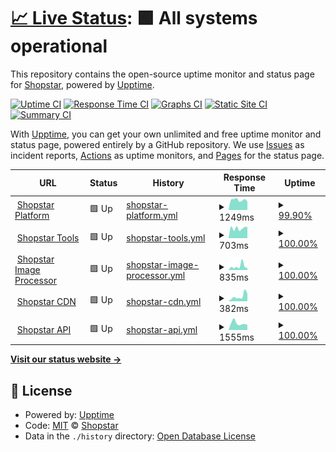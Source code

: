 # [📈 Live Status](https://status.shopstar.co.za): <!--live status--> **🟩 All systems operational**

This repository contains the open-source uptime monitor and status page for [Shopstar](https://www.shopstar.co.za), powered by [Upptime](https://github.com/upptime/upptime).

[![Uptime CI](https://github.com/shopstarco/shopstatus/workflows/Uptime%20CI/badge.svg)](https://github.com/shopstarco/shopstatus/actions?query=workflow%3A%22Uptime+CI%22)
[![Response Time CI](https://github.com/shopstarco/shopstatus/workflows/Response%20Time%20CI/badge.svg)](https://github.com/shopstarco/shopstatus/actions?query=workflow%3A%22Response+Time+CI%22)
[![Graphs CI](https://github.com/shopstarco/shopstatus/workflows/Graphs%20CI/badge.svg)](https://github.com/shopstarco/shopstatus/actions?query=workflow%3A%22Graphs+CI%22)
[![Static Site CI](https://github.com/shopstarco/shopstatus/workflows/Static%20Site%20CI/badge.svg)](https://github.com/shopstarco/shopstatus/actions?query=workflow%3A%22Static+Site+CI%22)
[![Summary CI](https://github.com/shopstarco/shopstatus/workflows/Summary%20CI/badge.svg)](https://github.com/shopstarco/shopstatus/actions?query=workflow%3A%22Summary+CI%22)

With [Upptime](https://upptime.js.org), you can get your own unlimited and free uptime monitor and status page, powered entirely by a GitHub repository. We use [Issues](https://github.com/shopstarco/shopstatus/issues) as incident reports, [Actions](https://github.com/shopstarco/shopstatus/actions) as uptime monitors, and [Pages](https://status.shopstar.co.za) for the status page.

<!--start: status pages-->
<!-- This summary is generated by Upptime (https://github.com/upptime/upptime) -->
<!-- Do not edit this manually, your changes will be overwritten -->
<!-- prettier-ignore -->
| URL | Status | History | Response Time | Uptime |
| --- | ------ | ------- | ------------- | ------ |
| <img alt="" src="https://icons.duckduckgo.com/ip3/app.shopstar.co.za.ico" height="13"> [Shopstar Platform](https://app.shopstar.co.za) | 🟩 Up | [shopstar-platform.yml](https://github.com/shopstarco/shopstatus/commits/HEAD/history/shopstar-platform.yml) | <details><summary><img alt="Response time graph" src="./graphs/shopstar-platform/response-time-week.png" height="20"> 1249ms</summary><br><a href="https://status.shopstar.co.za/history/shopstar-platform"><img alt="Response time 2649" src="https://img.shields.io/endpoint?url=https%3A%2F%2Fraw.githubusercontent.com%2Fshopstarco%2Fshopstatus%2FHEAD%2Fapi%2Fshopstar-platform%2Fresponse-time.json"></a><br><a href="https://status.shopstar.co.za/history/shopstar-platform"><img alt="24-hour response time 1153" src="https://img.shields.io/endpoint?url=https%3A%2F%2Fraw.githubusercontent.com%2Fshopstarco%2Fshopstatus%2FHEAD%2Fapi%2Fshopstar-platform%2Fresponse-time-day.json"></a><br><a href="https://status.shopstar.co.za/history/shopstar-platform"><img alt="7-day response time 1249" src="https://img.shields.io/endpoint?url=https%3A%2F%2Fraw.githubusercontent.com%2Fshopstarco%2Fshopstatus%2FHEAD%2Fapi%2Fshopstar-platform%2Fresponse-time-week.json"></a><br><a href="https://status.shopstar.co.za/history/shopstar-platform"><img alt="30-day response time 2486" src="https://img.shields.io/endpoint?url=https%3A%2F%2Fraw.githubusercontent.com%2Fshopstarco%2Fshopstatus%2FHEAD%2Fapi%2Fshopstar-platform%2Fresponse-time-month.json"></a><br><a href="https://status.shopstar.co.za/history/shopstar-platform"><img alt="1-year response time 3222" src="https://img.shields.io/endpoint?url=https%3A%2F%2Fraw.githubusercontent.com%2Fshopstarco%2Fshopstatus%2FHEAD%2Fapi%2Fshopstar-platform%2Fresponse-time-year.json"></a></details> | <details><summary><a href="https://status.shopstar.co.za/history/shopstar-platform">99.90%</a></summary><a href="https://status.shopstar.co.za/history/shopstar-platform"><img alt="All-time uptime 99.90%" src="https://img.shields.io/endpoint?url=https%3A%2F%2Fraw.githubusercontent.com%2Fshopstarco%2Fshopstatus%2FHEAD%2Fapi%2Fshopstar-platform%2Fuptime.json"></a><br><a href="https://status.shopstar.co.za/history/shopstar-platform"><img alt="24-hour uptime 99.33%" src="https://img.shields.io/endpoint?url=https%3A%2F%2Fraw.githubusercontent.com%2Fshopstarco%2Fshopstatus%2FHEAD%2Fapi%2Fshopstar-platform%2Fuptime-day.json"></a><br><a href="https://status.shopstar.co.za/history/shopstar-platform"><img alt="7-day uptime 99.90%" src="https://img.shields.io/endpoint?url=https%3A%2F%2Fraw.githubusercontent.com%2Fshopstarco%2Fshopstatus%2FHEAD%2Fapi%2Fshopstar-platform%2Fuptime-week.json"></a><br><a href="https://status.shopstar.co.za/history/shopstar-platform"><img alt="30-day uptime 99.98%" src="https://img.shields.io/endpoint?url=https%3A%2F%2Fraw.githubusercontent.com%2Fshopstarco%2Fshopstatus%2FHEAD%2Fapi%2Fshopstar-platform%2Fuptime-month.json"></a><br><a href="https://status.shopstar.co.za/history/shopstar-platform"><img alt="1-year uptime 99.84%" src="https://img.shields.io/endpoint?url=https%3A%2F%2Fraw.githubusercontent.com%2Fshopstarco%2Fshopstatus%2FHEAD%2Fapi%2Fshopstar-platform%2Fuptime-year.json"></a></details>
| <img alt="" src="https://icons.duckduckgo.com/ip3/tools.shopstar.co.za.ico" height="13"> [Shopstar Tools](https://tools.shopstar.co.za) | 🟩 Up | [shopstar-tools.yml](https://github.com/shopstarco/shopstatus/commits/HEAD/history/shopstar-tools.yml) | <details><summary><img alt="Response time graph" src="./graphs/shopstar-tools/response-time-week.png" height="20"> 703ms</summary><br><a href="https://status.shopstar.co.za/history/shopstar-tools"><img alt="Response time 651" src="https://img.shields.io/endpoint?url=https%3A%2F%2Fraw.githubusercontent.com%2Fshopstarco%2Fshopstatus%2FHEAD%2Fapi%2Fshopstar-tools%2Fresponse-time.json"></a><br><a href="https://status.shopstar.co.za/history/shopstar-tools"><img alt="24-hour response time 801" src="https://img.shields.io/endpoint?url=https%3A%2F%2Fraw.githubusercontent.com%2Fshopstarco%2Fshopstatus%2FHEAD%2Fapi%2Fshopstar-tools%2Fresponse-time-day.json"></a><br><a href="https://status.shopstar.co.za/history/shopstar-tools"><img alt="7-day response time 703" src="https://img.shields.io/endpoint?url=https%3A%2F%2Fraw.githubusercontent.com%2Fshopstarco%2Fshopstatus%2FHEAD%2Fapi%2Fshopstar-tools%2Fresponse-time-week.json"></a><br><a href="https://status.shopstar.co.za/history/shopstar-tools"><img alt="30-day response time 674" src="https://img.shields.io/endpoint?url=https%3A%2F%2Fraw.githubusercontent.com%2Fshopstarco%2Fshopstatus%2FHEAD%2Fapi%2Fshopstar-tools%2Fresponse-time-month.json"></a><br><a href="https://status.shopstar.co.za/history/shopstar-tools"><img alt="1-year response time 652" src="https://img.shields.io/endpoint?url=https%3A%2F%2Fraw.githubusercontent.com%2Fshopstarco%2Fshopstatus%2FHEAD%2Fapi%2Fshopstar-tools%2Fresponse-time-year.json"></a></details> | <details><summary><a href="https://status.shopstar.co.za/history/shopstar-tools">100.00%</a></summary><a href="https://status.shopstar.co.za/history/shopstar-tools"><img alt="All-time uptime 98.50%" src="https://img.shields.io/endpoint?url=https%3A%2F%2Fraw.githubusercontent.com%2Fshopstarco%2Fshopstatus%2FHEAD%2Fapi%2Fshopstar-tools%2Fuptime.json"></a><br><a href="https://status.shopstar.co.za/history/shopstar-tools"><img alt="24-hour uptime 100.00%" src="https://img.shields.io/endpoint?url=https%3A%2F%2Fraw.githubusercontent.com%2Fshopstarco%2Fshopstatus%2FHEAD%2Fapi%2Fshopstar-tools%2Fuptime-day.json"></a><br><a href="https://status.shopstar.co.za/history/shopstar-tools"><img alt="7-day uptime 100.00%" src="https://img.shields.io/endpoint?url=https%3A%2F%2Fraw.githubusercontent.com%2Fshopstarco%2Fshopstatus%2FHEAD%2Fapi%2Fshopstar-tools%2Fuptime-week.json"></a><br><a href="https://status.shopstar.co.za/history/shopstar-tools"><img alt="30-day uptime 100.00%" src="https://img.shields.io/endpoint?url=https%3A%2F%2Fraw.githubusercontent.com%2Fshopstarco%2Fshopstatus%2FHEAD%2Fapi%2Fshopstar-tools%2Fuptime-month.json"></a><br><a href="https://status.shopstar.co.za/history/shopstar-tools"><img alt="1-year uptime 97.53%" src="https://img.shields.io/endpoint?url=https%3A%2F%2Fraw.githubusercontent.com%2Fshopstarco%2Fshopstatus%2FHEAD%2Fapi%2Fshopstar-tools%2Fuptime-year.json"></a></details>
| <img alt="" src="https://icons.duckduckgo.com/ip3/imgpro.shopstar.co.za.ico" height="13"> [Shopstar Image Processor](https://imgpro.shopstar.co.za/) | 🟩 Up | [shopstar-image-processor.yml](https://github.com/shopstarco/shopstatus/commits/HEAD/history/shopstar-image-processor.yml) | <details><summary><img alt="Response time graph" src="./graphs/shopstar-image-processor/response-time-week.png" height="20"> 835ms</summary><br><a href="https://status.shopstar.co.za/history/shopstar-image-processor"><img alt="Response time 549" src="https://img.shields.io/endpoint?url=https%3A%2F%2Fraw.githubusercontent.com%2Fshopstarco%2Fshopstatus%2FHEAD%2Fapi%2Fshopstar-image-processor%2Fresponse-time.json"></a><br><a href="https://status.shopstar.co.za/history/shopstar-image-processor"><img alt="24-hour response time 476" src="https://img.shields.io/endpoint?url=https%3A%2F%2Fraw.githubusercontent.com%2Fshopstarco%2Fshopstatus%2FHEAD%2Fapi%2Fshopstar-image-processor%2Fresponse-time-day.json"></a><br><a href="https://status.shopstar.co.za/history/shopstar-image-processor"><img alt="7-day response time 835" src="https://img.shields.io/endpoint?url=https%3A%2F%2Fraw.githubusercontent.com%2Fshopstarco%2Fshopstatus%2FHEAD%2Fapi%2Fshopstar-image-processor%2Fresponse-time-week.json"></a><br><a href="https://status.shopstar.co.za/history/shopstar-image-processor"><img alt="30-day response time 647" src="https://img.shields.io/endpoint?url=https%3A%2F%2Fraw.githubusercontent.com%2Fshopstarco%2Fshopstatus%2FHEAD%2Fapi%2Fshopstar-image-processor%2Fresponse-time-month.json"></a><br><a href="https://status.shopstar.co.za/history/shopstar-image-processor"><img alt="1-year response time 554" src="https://img.shields.io/endpoint?url=https%3A%2F%2Fraw.githubusercontent.com%2Fshopstarco%2Fshopstatus%2FHEAD%2Fapi%2Fshopstar-image-processor%2Fresponse-time-year.json"></a></details> | <details><summary><a href="https://status.shopstar.co.za/history/shopstar-image-processor">100.00%</a></summary><a href="https://status.shopstar.co.za/history/shopstar-image-processor"><img alt="All-time uptime 98.50%" src="https://img.shields.io/endpoint?url=https%3A%2F%2Fraw.githubusercontent.com%2Fshopstarco%2Fshopstatus%2FHEAD%2Fapi%2Fshopstar-image-processor%2Fuptime.json"></a><br><a href="https://status.shopstar.co.za/history/shopstar-image-processor"><img alt="24-hour uptime 100.00%" src="https://img.shields.io/endpoint?url=https%3A%2F%2Fraw.githubusercontent.com%2Fshopstarco%2Fshopstatus%2FHEAD%2Fapi%2Fshopstar-image-processor%2Fuptime-day.json"></a><br><a href="https://status.shopstar.co.za/history/shopstar-image-processor"><img alt="7-day uptime 100.00%" src="https://img.shields.io/endpoint?url=https%3A%2F%2Fraw.githubusercontent.com%2Fshopstarco%2Fshopstatus%2FHEAD%2Fapi%2Fshopstar-image-processor%2Fuptime-week.json"></a><br><a href="https://status.shopstar.co.za/history/shopstar-image-processor"><img alt="30-day uptime 100.00%" src="https://img.shields.io/endpoint?url=https%3A%2F%2Fraw.githubusercontent.com%2Fshopstarco%2Fshopstatus%2FHEAD%2Fapi%2Fshopstar-image-processor%2Fuptime-month.json"></a><br><a href="https://status.shopstar.co.za/history/shopstar-image-processor"><img alt="1-year uptime 97.53%" src="https://img.shields.io/endpoint?url=https%3A%2F%2Fraw.githubusercontent.com%2Fshopstarco%2Fshopstatus%2FHEAD%2Fapi%2Fshopstar-image-processor%2Fuptime-year.json"></a></details>
| <img alt="" src="https://icons.duckduckgo.com/ip3/cdn2.shopstar.co.za.ico" height="13"> [Shopstar CDN](https://cdn2.shopstar.co.za/DevnnSl7qd2utisbU05pMugSOw3yH-pE1TMA91CIlgc/rs:fill:540:540:1/plain/https://assets.shopstar.co.za/uploads/product_image/product_image/display_a5403f09-ec11-4e0f-b5b3-c42a9b682d52.jpg) | 🟩 Up | [shopstar-cdn.yml](https://github.com/shopstarco/shopstatus/commits/HEAD/history/shopstar-cdn.yml) | <details><summary><img alt="Response time graph" src="./graphs/shopstar-cdn/response-time-week.png" height="20"> 382ms</summary><br><a href="https://status.shopstar.co.za/history/shopstar-cdn"><img alt="Response time 210" src="https://img.shields.io/endpoint?url=https%3A%2F%2Fraw.githubusercontent.com%2Fshopstarco%2Fshopstatus%2FHEAD%2Fapi%2Fshopstar-cdn%2Fresponse-time.json"></a><br><a href="https://status.shopstar.co.za/history/shopstar-cdn"><img alt="24-hour response time 610" src="https://img.shields.io/endpoint?url=https%3A%2F%2Fraw.githubusercontent.com%2Fshopstarco%2Fshopstatus%2FHEAD%2Fapi%2Fshopstar-cdn%2Fresponse-time-day.json"></a><br><a href="https://status.shopstar.co.za/history/shopstar-cdn"><img alt="7-day response time 382" src="https://img.shields.io/endpoint?url=https%3A%2F%2Fraw.githubusercontent.com%2Fshopstarco%2Fshopstatus%2FHEAD%2Fapi%2Fshopstar-cdn%2Fresponse-time-week.json"></a><br><a href="https://status.shopstar.co.za/history/shopstar-cdn"><img alt="30-day response time 242" src="https://img.shields.io/endpoint?url=https%3A%2F%2Fraw.githubusercontent.com%2Fshopstarco%2Fshopstatus%2FHEAD%2Fapi%2Fshopstar-cdn%2Fresponse-time-month.json"></a><br><a href="https://status.shopstar.co.za/history/shopstar-cdn"><img alt="1-year response time 209" src="https://img.shields.io/endpoint?url=https%3A%2F%2Fraw.githubusercontent.com%2Fshopstarco%2Fshopstatus%2FHEAD%2Fapi%2Fshopstar-cdn%2Fresponse-time-year.json"></a></details> | <details><summary><a href="https://status.shopstar.co.za/history/shopstar-cdn">100.00%</a></summary><a href="https://status.shopstar.co.za/history/shopstar-cdn"><img alt="All-time uptime 99.95%" src="https://img.shields.io/endpoint?url=https%3A%2F%2Fraw.githubusercontent.com%2Fshopstarco%2Fshopstatus%2FHEAD%2Fapi%2Fshopstar-cdn%2Fuptime.json"></a><br><a href="https://status.shopstar.co.za/history/shopstar-cdn"><img alt="24-hour uptime 100.00%" src="https://img.shields.io/endpoint?url=https%3A%2F%2Fraw.githubusercontent.com%2Fshopstarco%2Fshopstatus%2FHEAD%2Fapi%2Fshopstar-cdn%2Fuptime-day.json"></a><br><a href="https://status.shopstar.co.za/history/shopstar-cdn"><img alt="7-day uptime 100.00%" src="https://img.shields.io/endpoint?url=https%3A%2F%2Fraw.githubusercontent.com%2Fshopstarco%2Fshopstatus%2FHEAD%2Fapi%2Fshopstar-cdn%2Fuptime-week.json"></a><br><a href="https://status.shopstar.co.za/history/shopstar-cdn"><img alt="30-day uptime 100.00%" src="https://img.shields.io/endpoint?url=https%3A%2F%2Fraw.githubusercontent.com%2Fshopstarco%2Fshopstatus%2FHEAD%2Fapi%2Fshopstar-cdn%2Fuptime-month.json"></a><br><a href="https://status.shopstar.co.za/history/shopstar-cdn"><img alt="1-year uptime 100.00%" src="https://img.shields.io/endpoint?url=https%3A%2F%2Fraw.githubusercontent.com%2Fshopstarco%2Fshopstatus%2FHEAD%2Fapi%2Fshopstar-cdn%2Fuptime-year.json"></a></details>
| <img alt="" src="https://icons.duckduckgo.com/ip3/api.shopstar.co.za.ico" height="13"> [Shopstar API](https://api.shopstar.co.za/) | 🟩 Up | [shopstar-api.yml](https://github.com/shopstarco/shopstatus/commits/HEAD/history/shopstar-api.yml) | <details><summary><img alt="Response time graph" src="./graphs/shopstar-api/response-time-week.png" height="20"> 1555ms</summary><br><a href="https://status.shopstar.co.za/history/shopstar-api"><img alt="Response time 1576" src="https://img.shields.io/endpoint?url=https%3A%2F%2Fraw.githubusercontent.com%2Fshopstarco%2Fshopstatus%2FHEAD%2Fapi%2Fshopstar-api%2Fresponse-time.json"></a><br><a href="https://status.shopstar.co.za/history/shopstar-api"><img alt="24-hour response time 1161" src="https://img.shields.io/endpoint?url=https%3A%2F%2Fraw.githubusercontent.com%2Fshopstarco%2Fshopstatus%2FHEAD%2Fapi%2Fshopstar-api%2Fresponse-time-day.json"></a><br><a href="https://status.shopstar.co.za/history/shopstar-api"><img alt="7-day response time 1555" src="https://img.shields.io/endpoint?url=https%3A%2F%2Fraw.githubusercontent.com%2Fshopstarco%2Fshopstatus%2FHEAD%2Fapi%2Fshopstar-api%2Fresponse-time-week.json"></a><br><a href="https://status.shopstar.co.za/history/shopstar-api"><img alt="30-day response time 1398" src="https://img.shields.io/endpoint?url=https%3A%2F%2Fraw.githubusercontent.com%2Fshopstarco%2Fshopstatus%2FHEAD%2Fapi%2Fshopstar-api%2Fresponse-time-month.json"></a><br><a href="https://status.shopstar.co.za/history/shopstar-api"><img alt="1-year response time 1682" src="https://img.shields.io/endpoint?url=https%3A%2F%2Fraw.githubusercontent.com%2Fshopstarco%2Fshopstatus%2FHEAD%2Fapi%2Fshopstar-api%2Fresponse-time-year.json"></a></details> | <details><summary><a href="https://status.shopstar.co.za/history/shopstar-api">100.00%</a></summary><a href="https://status.shopstar.co.za/history/shopstar-api"><img alt="All-time uptime 99.91%" src="https://img.shields.io/endpoint?url=https%3A%2F%2Fraw.githubusercontent.com%2Fshopstarco%2Fshopstatus%2FHEAD%2Fapi%2Fshopstar-api%2Fuptime.json"></a><br><a href="https://status.shopstar.co.za/history/shopstar-api"><img alt="24-hour uptime 100.00%" src="https://img.shields.io/endpoint?url=https%3A%2F%2Fraw.githubusercontent.com%2Fshopstarco%2Fshopstatus%2FHEAD%2Fapi%2Fshopstar-api%2Fuptime-day.json"></a><br><a href="https://status.shopstar.co.za/history/shopstar-api"><img alt="7-day uptime 100.00%" src="https://img.shields.io/endpoint?url=https%3A%2F%2Fraw.githubusercontent.com%2Fshopstarco%2Fshopstatus%2FHEAD%2Fapi%2Fshopstar-api%2Fuptime-week.json"></a><br><a href="https://status.shopstar.co.za/history/shopstar-api"><img alt="30-day uptime 100.00%" src="https://img.shields.io/endpoint?url=https%3A%2F%2Fraw.githubusercontent.com%2Fshopstarco%2Fshopstatus%2FHEAD%2Fapi%2Fshopstar-api%2Fuptime-month.json"></a><br><a href="https://status.shopstar.co.za/history/shopstar-api"><img alt="1-year uptime 99.86%" src="https://img.shields.io/endpoint?url=https%3A%2F%2Fraw.githubusercontent.com%2Fshopstarco%2Fshopstatus%2FHEAD%2Fapi%2Fshopstar-api%2Fuptime-year.json"></a></details>

<!--end: status pages-->

[**Visit our status website →**](https://status.shopstar.co.za)

## 📄 License

- Powered by: [Upptime](https://github.com/upptime/upptime)
- Code: [MIT](./LICENSE) © [Shopstar](https://www.shopstar.co.za)
- Data in the `./history` directory: [Open Database License](https://opendatacommons.org/licenses/odbl/1-0/)
